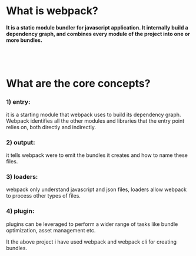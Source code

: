 <h1>What is webpack?</h1>

<h4>It is a static module bundler for javascript application. It internally build a dependency graph, and combines every module of the project into one or more bundles.</h4>
<br/>
<br/>

<h1><b>What are the core concepts?</b></h1>

<h3>1) entry:</h3> it is a starting module that webpack uses to build its dependency graph. Webpack identifies all the other modules and libraries that the entry point relies on, both directly and indirectly. <br/>
<h3>2) output:</h3> it tells webpack were to emit the bundles it creates and how to name these files.<br/>
<h3>3) loaders:</h3> webpack only understand javascript and json files, loaders allow webpack to process other types of files.<br/>
<h3>4) plugin:</h3> plugins can be leveraged to perform a wider range of tasks like bundle optimization, asset management etc.<br/>
   

It the above project i have used webpack and webpack cli for creating bundles.
